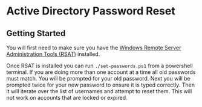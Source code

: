 # Active Directory Password Reset

## Getting Started

You will first need to make sure you have the [Windows Remote Server Administration Tools (RSAT)](https://docs.microsoft.com/en-us/windows-server/remote/remote-server-administration-tools) installed.

Once RSAT is installed you can run `./set-passwords.ps1` from a powershell terminal. If you are doing more than one account at a time all old passwords must match. You will be prompted for your old password. Next you will be prompted twice for your new password to ensure it is typed correctly. Then it will iterate over the list of usernames and attempt to reset them. This will not work on accounts that are locked or expired.

